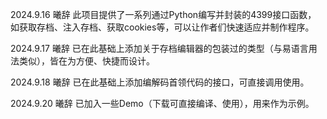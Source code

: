 2024.9.16 曦辞
此项目提供了一系列通过Python编写并封装的4399接口函数，
如获取存档、注入存档、获取cookies等，可以让作者们快速适应并制作程序。

2024.9.17 曦辞
已在此基础上添加关于存档编辑器的包装过的类型（与易语言用法类似），皆在为方便、快捷而设计。

2024.9.18 曦辞
已在此基础上添加编解码首领代码的接口，可直接调用使用。

2024.9.20 曦辞
已加入一些Demo（下载可直接编译、使用），用来作为示例。
